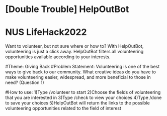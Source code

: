 # [Double Trouble] HelpOutBot
# NUS LifeHack2022
Want to volunteer, but not sure where or how to? With HelpOutBot, volunteering is just a click away. HelpOutBot filters all volunteering opportunities available according to your interests.

#Theme:
Giving Back
#Problem Statement: 
Volunteering is one of the best ways to give back to our community. What creative ideas do you have to make volunteering easier, widespread, and more beneficial to those in need? (Question 1)

#How to use:
1)Type /volunteer to start 
2)Choose the fields of volunteering that you are interested in
3)Type /check to view your choices
4)Type /done to save your choices
5)HelpOutBot will return the links to the possible volunteering opportunities related to the field of interest


